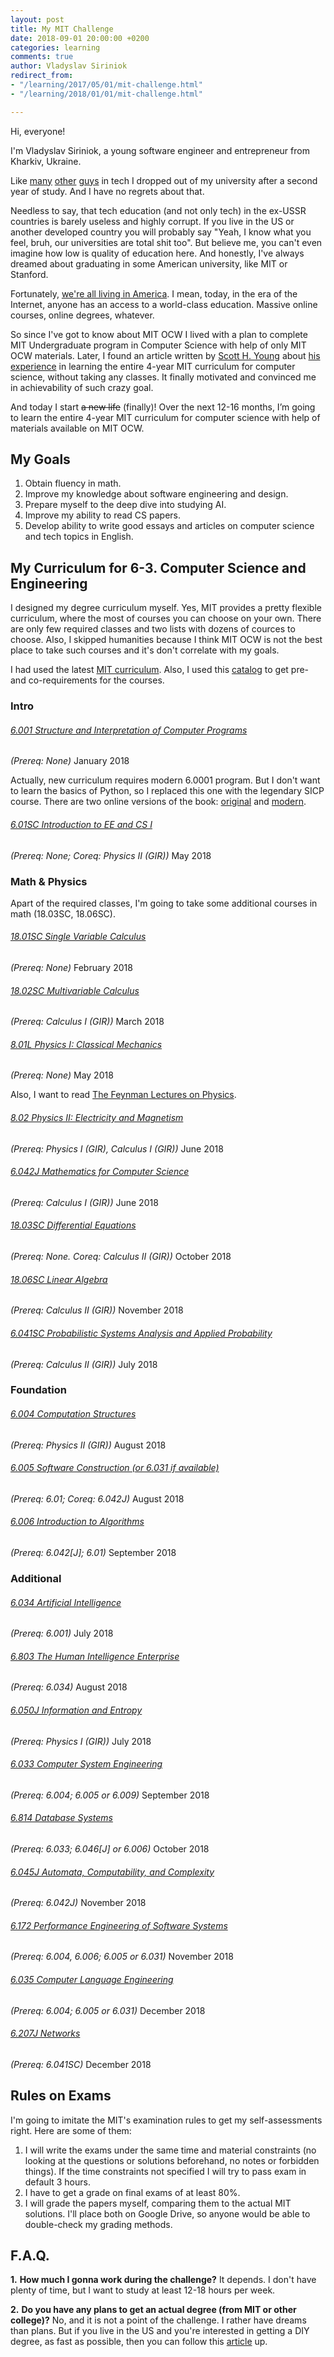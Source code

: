 ```yaml
---
layout: post
title: My MIT Challenge
date: 2018-09-01 20:00:00 +0200
categories: learning
comments: true
author: Vladyslav Siriniok
redirect_from:
- "/learning/2017/05/01/mit-challenge.html"
- "/learning/2018/01/01/mit-challenge.html"

---
```

Hi, everyone!

I'm Vladyslav Siriniok, a young software engineer and entrepreneur from Kharkiv, Ukraine.

Like [many](https://en.wikipedia.org/wiki/Bill_Gates) [other](https://en.wikipedia.org/wiki/Mark_Zuckerberg) [guys](https://en.wikipedia.org/wiki/Sam_Altman) in tech I dropped out of my university after a second year of study. And I have no regrets about that.

Needless to say, that tech education (and not only tech) in the ex-USSR countries is barely useless and highly corrupt. If you live in the US or another developed country you will probably say "Yeah, I know what you feel, bruh, our universities are total shit too". But believe me, you can't even imagine how low is quality of education here. And honestly, I've always dreamed about graduating in some American university, like MIT or Stanford.

Fortunately, [we're all living in America](https://www.youtube.com/watch?v=Rr8ljRgcJNM). I mean, today, in the era of the Internet, anyone has an access to a world-class education. Massive online courses, online degrees, whatever.

So since I've got to know about MIT OCW I lived with a plan to complete MIT Undergraduate program in Computer Science with help of only MIT OCW materials. Later, I found an article written by [Scott H. Young](https://twitter.com/ScottHYoung) about [his experience](https://www.scotthyoung.com/blog/myprojects/mit-challenge-2/) in learning the entire 4-year MIT curriculum for computer science, without taking any classes. It finally motivated and convinced me in achievability of such crazy goal.

And today I start ~~a new life~~ (finally)! Over the next 12-16 months, I’m going to learn the entire 4-year MIT curriculum for computer science with help of materials available on MIT OCW.


## My Goals

1. Obtain fluency in math.
2. Improve my knowledge about software engineering and design.
3. Prepare myself to the deep dive into studying AI.
4. Improve my ability to read CS papers.
4. Develop ability to write good essays and articles on computer science and tech topics in English.


## My Curriculum for 6-3. Computer Science and Engineering

I designed my degree curriculum myself. Yes, MIT provides a pretty flexible curriculum, where the most of courses you can choose on your own. There are only few required classes and two lists with dozens of cources to choose. Also, I skipped humanities because I think MIT OCW is not the best place to take such courses and it's don't correlate with my goals.


I had used the latest [MIT curriculum](http://www.eecs.mit.edu/curriculum2016). Also, I used this [catalog](http://catalog.mit.edu/subjects/6/) to get pre- and co-requirements for the courses.


### Intro

###### [6.001 Structure and Interpretation of Computer Programs](https://ocw.mit.edu/courses/electrical-engineering-and-computer-science/6-001-structure-and-interpretation-of-computer-programs-spring-2005/)
_\(Prereq: None\)_
January 2018

Actually, new curriculum requires modern 6.0001 program. But I don't want to learn the basics of Python, so I replaced this one with the legendary SICP course. There are two online versions of the book: [original](https://mitpress.mit.edu/sicp/) and [modern](http://sarabander.github.io/sicp/).

###### [6.01SC Introduction to EE and CS I](https://ocw.mit.edu/courses/electrical-engineering-and-computer-science/6-01sc-introduction-to-electrical-engineering-and-computer-science-i-spring-2011/)
_\(Prereq: None; Coreq: Physics II \(GIR\)\)_
May 2018

### Math & Physics

Apart of the required classes, I'm going to take some additional courses in math (18.03SC, 18.06SC).

###### [18.01SC Single Variable Calculus](https://ocw.mit.edu/courses/mathematics/18-01sc-single-variable-calculus-fall-2010/)
_\(Prereq: None\)_
February 2018

###### [18.02SC Multivariable Calculus](https://ocw.mit.edu/courses/mathematics/18-02sc-multivariable-calculus-fall-2010/)
_\(Prereq: Calculus I \(GIR\)\)_
March 2018

###### [8.01L Physics I: Classical Mechanics](https://ocw.mit.edu/courses/physics/8-01l-physics-i-classical-mechanics-fall-2005/)
_\(Prereq: None\)_
May 2018

Also, I want to read [The Feynman Lectures on Physics](http://feynmanlectures.caltech.edu/).

###### [8.02 Physics II: Electricity and Magnetism](https://ocw.mit.edu/courses/physics/8-02-physics-ii-electricity-and-magnetism-spring-2007)
_\(Prereq: Physics I \(GIR\), Calculus I \(GIR\)\)_
June 2018

###### [6.042J Mathematics for Computer Science](https://ocw.mit.edu/courses/electrical-engineering-and-computer-science/6-042j-mathematics-for-computer-science-spring-2015/)
_\(Prereq: Calculus I \(GIR\)\)_
June 2018

###### [18.03SC Differential Equations](https://ocw.mit.edu/courses/mathematics/18-03sc-differential-equations-fall-2011/)
_\(Prereq: None. Coreq: Calculus II \(GIR\)\)_
October 2018

###### [18.06SC Linear Algebra](https://ocw.mit.edu/courses/mathematics/18-06sc-linear-algebra-fall-2011/)
_\(Prereq: Calculus II \(GIR\)\)_
November 2018

###### [6.041SC	Probabilistic Systems Analysis and Applied Probability](https://ocw.mit.edu/courses/electrical-engineering-and-computer-science/6-041sc-probabilistic-systems-analysis-and-applied-probability-fall-2013/)
_\(Prereq: Calculus II \(GIR\)\)_
July 2018


### Foundation

###### [6.004 Computation Structures](https://ocw.mit.edu/courses/electrical-engineering-and-computer-science/6-004-computation-structures-spring-2009/)
_\(Prereq: Physics II \(GIR\)\)_
August 2018

###### [6.005 Software Construction (or 6.031 if available)](https://ocw.mit.edu/courses/electrical-engineering-and-computer-science/6-005-software-construction-spring-2016/)
_\(Prereq: 6.01; Coreq: 6.042J\)_
August 2018

###### [6.006 Introduction to Algorithms](https://ocw.mit.edu/courses/electrical-engineering-and-computer-science/6-006-introduction-to-algorithms-fall-2011/)
_\(Prereq: 6.042[J]; 6.01\)_
September 2018


### Additional

###### [6.034 Artificial Intelligence](https://ocw.mit.edu/courses/electrical-engineering-and-computer-science/6-034-artificial-intelligence-fall-2010/)
_\(Prereq: 6.001\)_
July 2018

###### [6.803 The Human Intelligence Enterprise](https://ocw.mit.edu/courses/electrical-engineering-and-computer-science/6-803-the-human-intelligence-enterprise-spring-2006/)
_\(Prereq: 6.034\)_
August 2018

###### [6.050J Information and Entropy](https://ocw.mit.edu/courses/electrical-engineering-and-computer-science/6-050j-information-and-entropy-spring-2008/)
_\(Prereq: Physics I (GIR)\)_
July 2018

###### [6.033 Computer System Engineering](https://ocw.mit.edu/courses/electrical-engineering-and-computer-science/6-033-computer-system-engineering-spring-2009/)
_\(Prereq: 6.004; 6.005 or 6.009\)_
September 2018

###### [6.814 Database Systems](https://ocw.mit.edu/courses/electrical-engineering-and-computer-science/6-830-database-systems-fall-2010/)
_\(Prereq: 6.033; 6.046[J] or 6.006\)_
October 2018

###### [6.045J Automata, Computability, and Complexity](https://ocw.mit.edu/courses/electrical-engineering-and-computer-science/6-045j-automata-computability-and-complexity-spring-2011/)
_\(Prereq: 6.042J\)_
November 2018

###### [6.172 Performance Engineering of Software Systems](https://ocw.mit.edu/courses/electrical-engineering-and-computer-science/6-172-performance-engineering-of-software-systems-fall-2010/)
_\(Prereq: 6.004, 6.006; 6.005 or 6.031\)_
November 2018

###### [6.035 Computer Language Engineering](https://ocw.mit.edu/courses/electrical-engineering-and-computer-science/6-035-computer-language-engineering-spring-2010/)
_\(Prereq: 6.004; 6.005 or 6.031\)_
December 2018

###### [6.207J Networks](https://ocw.mit.edu/courses/economics/14-15j-networks-fall-2009/)
_\(Prereq: 6.041SC\)_
December 2018

## Rules on Exams

I'm going to imitate the MIT's examination rules to get my self-assessments right. Here are some of them:

1. I will write the exams under the same time and material constraints (no looking at the questions or solutions beforehand, no notes or forbidden things). If the time constraints not specified I will try to pass exam in default 3 hours.
2. I have to get a grade on final exams of at least 80%.
3. I will grade the papers myself, comparing them to the actual MIT solutions. I'll place both on Google Drive, so anyone would be able to double-check my grading methods.

## F.A.Q.

**1.** **How much I gonna work during the challenge?**
It depends. I don't have plenty of time, but I want to study at least 12-18 hours per week.

**2.** **Do you have any plans to get an actual degree (from MIT or other college)?**
No, and it is not a point of the challenge. I rather have dreams than plans. But if you live in the US and you're interested in getting a DIY degree, as fast as possible, then you can follow this [article](https://www.scotthyoung.com/blog/2012/07/04/the-diy-degree/) up.

